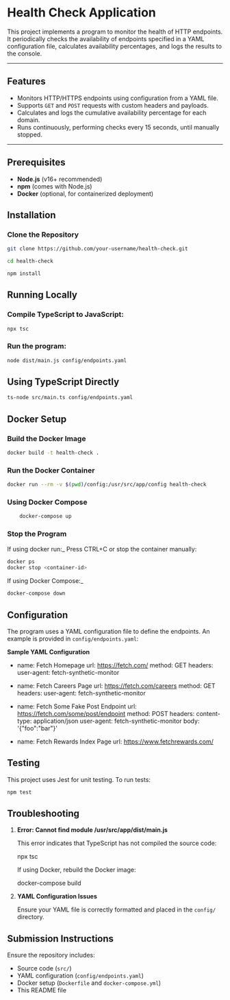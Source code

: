 # **Health Check Application**

This project implements a program to monitor the health of HTTP endpoints. It periodically checks the availability of endpoints specified in a YAML configuration file, calculates availability percentages, and logs the results to the console.

---

## **Features**

-   Monitors HTTP/HTTPS endpoints using configuration from a YAML file.
-   Supports `GET` and `POST` requests with custom headers and payloads.
-   Calculates and logs the cumulative availability percentage for each domain.
-   Runs continuously, performing checks every 15 seconds, until manually stopped.

---

## **Prerequisites**

-   **Node.js** (v16+ recommended)
-   **npm** (comes with Node.js)
-   **Docker** (optional, for containerized deployment)

## **Installation**

### Clone the Repository

```sh
git clone https://github.com/your-username/health-check.git

cd health-check

npm install

```

## **Running Locally**

### Compile TypeScript to JavaScript:

```sh
npx tsc
```

### Run the program:

```sh
node dist/main.js config/endpoints.yaml
```

## **Using TypeScript Directly**

```sh
ts-node src/main.ts config/endpoints.yaml
```

## Docker Setup

### **Build the Docker Image**

```sh
docker build -t health-check .
```

### **Run the Docker Container**

```sh
docker run --rm -v $(pwd)/config:/usr/src/app/config health-check
```

### **Using Docker Compose**

```sh
    docker-compose up
```

### **Stop the Program**

If using docker run:\_ Press CTRL+C or stop the container manually:

```sh
docker ps
docker stop <container-id>
```

If using Docker Compose:\_

```sh
docker-compose down
```

## Configuration

The program uses a YAML configuration file to define the endpoints. An example is provided in `config/endpoints.yaml`:

**Sample YAML Configuration**


-   name: Fetch Homepage
    url: https://fetch.com/
    method: GET
    headers:
    user-agent: fetch-synthetic-monitor

-   name: Fetch Careers Page
    url: https://fetch.com/careers
    method: GET
    headers:
    user-agent: fetch-synthetic-monitor

-   name: Fetch Some Fake Post Endpoint
    url: https://fetch.com/some/post/endpoint
    method: POST
    headers:
    content-type: application/json
    user-agent: fetch-synthetic-monitor
    body: '{"foo":"bar"}'

-   name: Fetch Rewards Index Page
    url: https://www.fetchrewards.com/

## Testing

This project uses Jest for unit testing. To run tests:

```sh
npm test
```

## Troubleshooting

1. **Error: Cannot find module /usr/src/app/dist/main.js**

    This error indicates that TypeScript has not compiled the source code:

    npx tsc

    If using Docker, rebuild the Docker image:

    docker-compose build

2. **YAML Configuration Issues**

    Ensure your YAML file is correctly formatted and placed in the `config/` directory.

## Submission Instructions

Ensure the repository includes:

-   Source code (`src/`)
-   YAML configuration (`config/endpoints.yaml`)
-   Docker setup (`Dockerfile` and `docker-compose.yml`)
-   This README file
